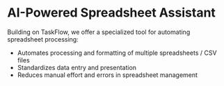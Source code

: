 # AI-Powered Spreadsheet Assistant

Building on TaskFlow, we offer a specialized tool for automating spreadsheet processing:

* Automates processing and formatting of multiple spreadsheets / CSV files
* Standardizes data entry and presentation
* Reduces manual effort and errors in spreadsheet management
